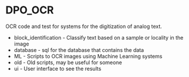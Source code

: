 # DPO_OCR

OCR code and test for systems for the digitization of analog text. 

* block_identification - Classify text based on a sample or locality in the image
* database - sql for the database that contains the data
* ML - Scripts to OCR images using Machine Learning systems
* old - Old scripts, may be useful for someone
* ui - User interface to see the results
